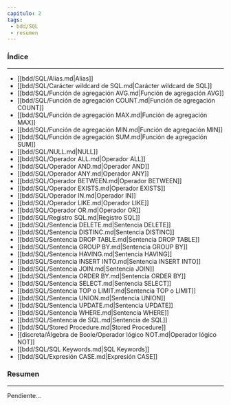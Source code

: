 ```yaml
---
capitulo: 2
tags: 
 - bdd/SQL
 - resumen
---
```

### Índice 
---
* [[bdd/SQL/Alias.md|Alias]]
* [[bdd/SQL/Carácter wildcard de SQL.md|Carácter wildcard de SQL]]
* [[bdd/SQL/Función de agregación AVG.md|Función de agregación AVG]]
* [[bdd/SQL/Función de agregación COUNT.md|Función de agregación COUNT]]
* [[bdd/SQL/Función de agregación MAX.md|Función de agregación MAX]]
* [[bdd/SQL/Función de agregación MIN.md|Función de agregación MIN]]
* [[bdd/SQL/Función de agregación SUM.md|Función de agregación SUM]]
* [[bdd/SQL/NULL.md|NULL]]
* [[bdd/SQL/Operador ALL.md|Operador ALL]]
* [[bdd/SQL/Operador AND.md|Operador AND]]
* [[bdd/SQL/Operador ANY.md|Operador ANY]]
* [[bdd/SQL/Operador BETWEEN.md|Operador BETWEEN]]
* [[bdd/SQL/Operador EXISTS.md|Operador EXISTS]]
* [[bdd/SQL/Operador IN.md|Operador IN]]
* [[bdd/SQL/Operador LIKE.md|Operador LIKE]]
* [[bdd/SQL/Operador OR.md|Operador OR]]
* [[bdd/SQL/Registro SQL.md|Registro SQL]]
* [[bdd/SQL/Sentencia DELETE.md|Sentencia DELETE]]
* [[bdd/SQL/Sentencia DISTINC.md|Sentencia DISTINC]]
* [[bdd/SQL/Sentencia DROP TABLE.md|Sentencia DROP TABLE]]
* [[bdd/SQL/Sentencia GROUP BY.md|Sentencia GROUP BY]]
* [[bdd/SQL/Sentencia HAVING.md|Sentencia HAVING]]
* [[bdd/SQL/Sentencia INSERT INTO.md|Sentencia INSERT INTO]]
* [[bdd/SQL/Sentencia JOIN.md|Sentencia JOIN]]
* [[bdd/SQL/Sentencia ORDER BY.md|Sentencia ORDER BY]]
* [[bdd/SQL/Sentencia SELECT.md|Sentencia SELECT]]
* [[bdd/SQL/Sentencia TOP o LIMIT.md|Sentencia TOP o LIMIT]]
* [[bdd/SQL/Sentencia UNION.md|Sentencia UNION]]
* [[bdd/SQL/Sentencia UPDATE.md|Sentencia UPDATE]]
* [[bdd/SQL/Sentencia WHERE.md|Sentencia WHERE]]
* [[bdd/SQL/Sentencia de SQL.md|Sentencia de SQL]]
* [[bdd/SQL/Stored Procedure.md|Stored Procedure]]
* [[discreta/Álgebra de Boole/Operador lógico NOT.md|Operador lógico NOT]]
* [[bdd/SQL/SQL Keywords.md|SQL Keywords]]
* [[bdd/SQL/Expresión CASE.md|Expresión CASE]]

### Resumen
---
Pendiente...